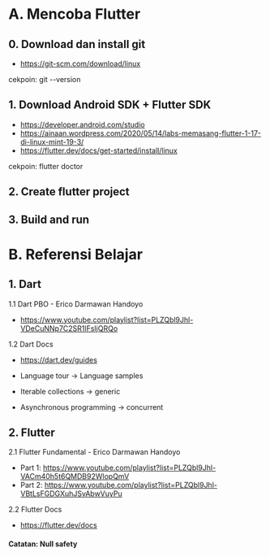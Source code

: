 
# A. Mencoba Flutter

## 0. Download dan install git

- https://git-scm.com/download/linux

cekpoin: git --version

## 1. Download Android SDK + Flutter SDK 

- https://developer.android.com/studio
- https://ainaan.wordpress.com/2020/05/14/labs-memasang-flutter-1-17-di-linux-mint-19-3/
- https://flutter.dev/docs/get-started/install/linux

cekpoin: flutter doctor

## 2. Create flutter project


## 3. Build and run

# B. Referensi Belajar

## 1. Dart

1.1 Dart PBO - Erico Darmawan Handoyo

- https://www.youtube.com/playlist?list=PLZQbl9Jhl-VDeCuNNp7C2SR1lFsIjQRQo

1.2 Dart Docs

- https://dart.dev/guides

- Language tour -> Language samples
- Iterable collections -> generic
- Asynchronous programming -> concurrent

## 2. Flutter

2.1 Flutter Fundamental - Erico Darmawan Handoyo

- Part 1: https://www.youtube.com/playlist?list=PLZQbl9Jhl-VACm40h5t6QMDB92WlopQmV
- Part 2: https://www.youtube.com/playlist?list=PLZQbl9Jhl-VBtLsFGDGXuhJSvAbwVuyPu

2.2 Flutter Docs

- https://flutter.dev/docs


#### Catatan: Null safety
